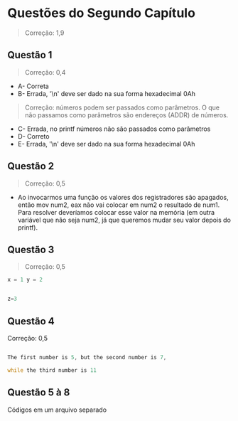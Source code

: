 # Questões do Segundo Capítulo
> Correção: 1,9
## Questão 1
> Correção: 0,4
* A- Correta
* B- Errada, '\n' deve ser dado na sua forma hexadecimal 0Ah
> Correção: números podem ser passados como parâmetros. O que não passamos como parâmetros são endereços (ADDR) de números. 
* C- Errada, no printf números não são passados como parâmetros
* D- Correto
* E- Errada, '\n' deve ser dado na sua forma hexadecimal 0Ah

## Questão 2
> Correção: 0,5
* Ao invocarmos uma função os valores dos registradores são apagados, então mov num2, eax não vai colocar em num2 o resultado de num1. Para resolver deveríamos colocar esse valor na memória (em outra variável que não seja num2, já que queremos mudar seu valor depois do printf).

## Questão 3
> Correção: 0,5
``` c
x = 1 y = 2


z=3

```

## Questão 4
Correção: 0,5
``` asm

The first number is 5, but the second number is 7,

while the third number is 11


```  

## Questão 5 à 8

Códigos em um arquivo separado
